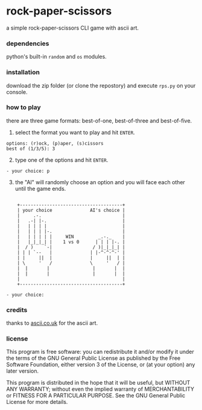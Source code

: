 # rock-paper-scissors
a simple rock-paper-scissors CLI game with ascii art.

### dependencies
python's built-in `random` and `os` modules.

### installation
download the zip folder (or clone the repostory)
and execute `rps.py` on your console.

### how to play
there are three game formats: best-of-one, best-of-three and best-of-five.

1. select the format you want to play and hit `ENTER`.

```
options: (r)ock, (p)aper, (s)cissors
best of (1/3/5): 3
```

2. type one of the options and hit `ENTER`.

```
- your choice: p
```

3. the "AI" will randomly choose an option and you will face each other
until the game ends.

```

    +--------------------------------------+
    | your choice              AI's choice |
    |     .-.                              |
    |   .-| |-.                            |
    |   | | | |                            |
    |   | | | |-.                          |
    |   | | | | |     WIN         _.-._    |
    |   |_|_|_| |    1 vs 0      | | | |-. |
    |  / )    `-|               / )|_|_|_| |
    | | | `--   |              | |-^-^-^-' |
    | |     ||  |              |     ||  | |
    | \     '   /              \     '   / |
    |  |       |                |       |  |
    |  |       |                |       |  |
    |                                      |
    +--------------------------------------+

- your choice: 

```

### credits
thanks to [ascii.co.uk](https://ascii.co.uk/art/finger) for the ascii art.

### license
This program is free software: you can redistribute it and/or modify
it under the terms of the GNU General Public License as published by
the Free Software Foundation, either version 3 of the License, or
(at your option) any later version.

This program is distributed in the hope that it will be useful,
but WITHOUT ANY WARRANTY; without even the implied warranty of
MERCHANTABILITY or FITNESS FOR A PARTICULAR PURPOSE.  See the
GNU General Public License for more details.
